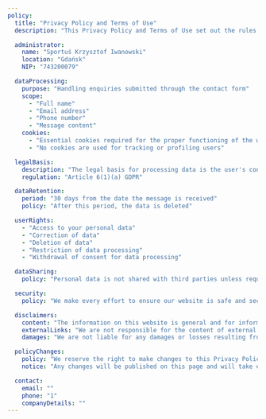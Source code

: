 ```yaml
---
policy:
  title: "Privacy Policy and Terms of Use"
  description: "This Privacy Policy and Terms of Use set out the rules for using the Sportuś website, which offers sports activities for children."

  administrator:
    name: "Sportuś Krzysztof Iwanowski"
    location: "Gdańsk"
    NIP: "743200079"

  dataProcessing:
    purpose: "Handling enquiries submitted through the contact form"
    scope:
      - "Full name"
      - "Email address"
      - "Phone number"
      - "Message content"
    cookies:
      - "Essential cookies required for the proper functioning of the website"
      - "No cookies are used for tracking or profiling users"

  legalBasis:
    description: "The legal basis for processing data is the user's consent, given by voluntarily submitting the contact form"
    regulation: "Article 6(1)(a) GDPR"

  dataRetention:
    period: "30 days from the date the message is received"
    policy: "After this period, the data is deleted"

  userRights:
    - "Access to your personal data"
    - "Correction of data"
    - "Deletion of data"
    - "Restriction of data processing"
    - "Withdrawal of consent for data processing"

  dataSharing:
    policy: "Personal data is not shared with third parties unless required by law or necessary for the functioning of the website"

  security:
    policy: "We make every effort to ensure our website is safe and secure, but we cannot guarantee complete security or uninterrupted access"

  disclaimers:
    content: "The information on this website is general and for informational purposes only. We are not responsible for its accuracy, timeliness, or completeness"
    externalLinks: "We are not responsible for the content of external websites linked from this site"
    damages: "We are not liable for any damages or losses resulting from the use of this website"

  policyChanges:
    policy: "We reserve the right to make changes to this Privacy Policy and Terms of Use"
    notice: "Any changes will be published on this page and will take effect upon publication"

  contact:
    email: ""
    phone: "1"
    companyDetails: ""
---
```

